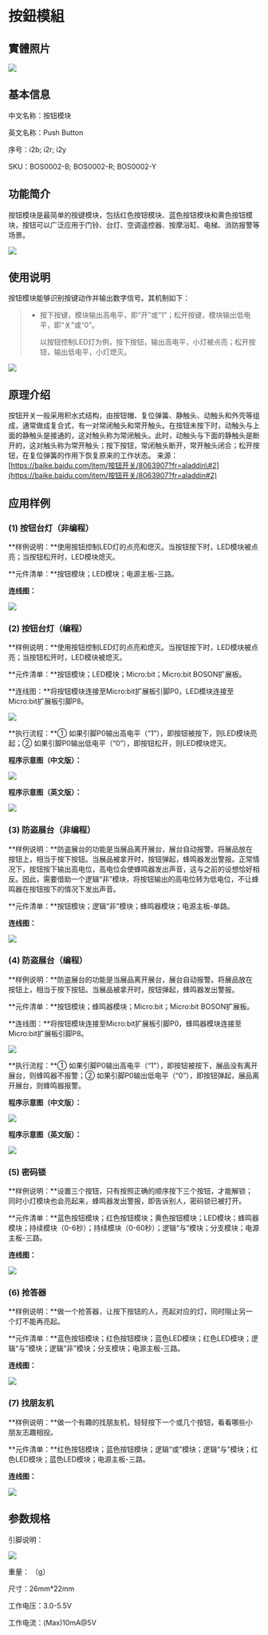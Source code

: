 # 按鈕模組

## 實體照片

![](.gitbook/assets/button_module/button_module.jpg)

## 基本信息

中文名称：按钮模块

英文名称：Push Button

序号：i2b; i2r; i2y

SKU：BOS0002-B; BOS0002-R; BOS0002-Y

## 功能简介

按钮模块是最简单的按键模块，包括红色按钮模块、蓝色按钮模块和黄色按钮模块，按钮可以广泛应用于门铃、台灯、空调遥控器、按摩浴缸、电梯、消防报警等场景。

![](.gitbook/assets/boson-an-niu-mo-kuai-mo-kuai-jian-jie.png)

## 使用说明

按钮模块能够识别按键动作并输出数字信号。其机制如下：

> * 按下按键，模块输出高电平，即“开”或“1”；松开按键，模块输出低电平，即“关”或“0”。
>
>   以按钮控制LED灯为例，按下按钮，输出高电平，小灯被点亮；松开按钮，输出低电平，小灯熄灭。

![](.gitbook/assets/boson-an-niu-mo-kuai-shi-yong-shuo-ming.png)

## 原理介绍

按钮开关一般采用积水式结构，由按钮帽、复位弹簧、静触头、动触头和外壳等组成，通常做成复合式，有一对常闭触头和常开触头。在按钮未按下时，动触头与上面的静触头是接通的，这对触头称为常闭触头。此时，动触头与下面的静触头是断开的，这对触头称为常开触头；按下按钮，常闭触头断开，常开触头闭合；松开按钮，在复位弹簧的作用下恢复原来的工作状态。 来源：[https://baike.baidu.com/item/按钮开关/8063907?fr=aladdin\#2](https://baike.baidu.com/item/按钮开关/8063907?fr=aladdin#2)

## 应用样例

### \(1\) 按钮台灯（非编程）

**样例说明：**使用按钮控制LED灯的点亮和熄灭。当按钮按下时，LED模块被点亮；当按钮松开时，LED模块熄灭。

**元件清单：**按钮模块；LED模块；电源主板-三路。

**连线图：**

![](.gitbook/assets/boson-an-niu-mo-kuai-ying-yong-yang-li-1-lian-xian-tu.png)

### \(2\) 按钮台灯（编程）

**样例说明：**使用按钮控制LED灯的点亮和熄灭。当按钮按下时，LED模块被点亮；当按钮松开时，LED模块被熄灭。

**元件清单：**按钮模块；LED模块；Micro:bit；Micro:bit BOSON扩展板。

**连线图：**将按钮模块连接至Micro:bit扩展板引脚P0，LED模块连接至Micro:bit扩展板引脚P8。

![](.gitbook/assets/boson-an-niu-mo-kuai-ying-yong-yang-li-2-lian-xian-tu.png)

**执行流程：**① 如果引脚P0输出高电平（“1”），即按钮被按下，则LED模块亮起；② 如果引脚P0输出低电平（“0”），即按钮松开，则LED模块熄灭。

**程序示意图（中文版）：**

![](.gitbook/assets/boson-an-niu-mo-kuai-ying-yong-yang-li-2-cheng-xu-shi-yi-tu-zhong-wen-ban.png)

**程序示意图（英文版）：**

![](.gitbook/assets/boson-an-niu-mo-kuai-ying-yong-yang-li-2-cheng-xu-shi-yi-tu-ying-wen-ban.png)

### \(3\) 防盗展台（非编程）

**样例说明：**防盗展台的功能是当展品离开展台，展台自动报警。将展品放在按钮上，相当于按下按钮。当展品被拿开时，按钮弹起，蜂鸣器发出警报。正常情况下，按钮按下输出高电位，高电位会使蜂鸣器发出声音，这与之前的设想恰好相反。因此，需要借助一个逻辑“非”模块，将按钮输出的高电位转为低电位，不让蜂鸣器在按钮按下的情况下发出声音。

**元件清单：**按钮模块；逻辑“非”模块；蜂鸣器模块；电源主板-单路。

**连线图：**

![](.gitbook/assets/boson-an-niu-mo-kuai-ying-yong-yang-li-3-lian-xian-tu.png)

### \(4\) 防盗展台（编程）

**样例说明：**防盗展台的功能是当展品离开展台，展台自动报警。将展品放在按钮上，相当于按下按钮。当展品被拿开时，按钮弹起，蜂鸣器发出警报。

**元件清单：**按钮模块；蜂鸣器模块；Micro:bit；Micro:bit BOSON扩展板。

**连线图：**将按钮模块连接至Micro:bit扩展板引脚P0，蜂鸣器模块连接至Micro:bit扩展板引脚P8。

![](.gitbook/assets/boson-an-niu-mo-kuai-ying-yong-yang-li-4-lian-xian-tu.png)

**执行流程：**① 如果引脚P0输出高电平（“1”），即按钮被按下，展品没有离开展台，则蜂鸣器不报警；② 如果引脚P0输出低电平（“0”），即按钮弹起，展品离开展台，则蜂鸣器报警。

**程序示意图（中文版）：**

![](.gitbook/assets/boson-an-niu-mo-kuai-ying-yong-yang-li-4-cheng-xu-shi-yi-tu-zhong-wen-ban.png)

**程序示意图（英文版）：**

![](.gitbook/assets/boson-an-niu-mo-kuai-ying-yong-yang-li-4-cheng-xu-shi-yi-tu-ying-wen-ban.png)

### \(5\) 密码锁

**样例说明：**设置三个按钮，只有按照正确的顺序按下三个按钮，才能解锁；同时小灯模块也会亮起来，蜂鸣器发出警报，即告诉别人，密码锁已被打开。

**元件清单：**蓝色按钮模块；红色按钮模块；黄色按钮模块；LED模块；蜂鸣器模块；持续模块（0-6秒）；持续模块（0-60秒）；逻辑“与”模块；分支模块；电源主板-三路。

**连线图：**

![](.gitbook/assets/boson-an-niu-mo-kuai-ying-yong-yang-li-5-lian-xian-tu.png)

### \(6\) 抢答器

**样例说明：**做一个抢答器，让按下按钮的人，亮起对应的灯，同时阻止另一个灯不能再亮起。

**元件清单：**蓝色按钮模块；红色按钮模块；蓝色LED模块；红色LED模块；逻辑“与”模块；逻辑“非”模块；分支模块；电源主板-三路。

**连线图：**

![](.gitbook/assets/boson-an-niu-mo-kuai-ying-yong-yang-li-6-lian-xian-tu.png)

### \(7\) 找朋友机

**样例说明：**做一个有趣的找朋友机，轻轻按下一个或几个按钮，看看哪些小朋友志趣相投。

**元件清单：**红色按钮模块；蓝色按钮模块；逻辑“或”模块；逻辑“与”模块；红色LED模块；蓝色LED模块；电源主板-三路。

**连线图：**

![](.gitbook/assets/boson-an-niu-mo-kuai-ying-yong-yang-li-7-lian-xian-tu.png)

## 参数规格

引脚说明：

![](.gitbook/assets/boson-an-niu-mo-kuai-yin-jiao-shuo-ming.png)

重量： （g）

尺寸：26mm\*22mm

工作电压：3.0-5.5V

工作电流：\(Max\)10mA@5V

